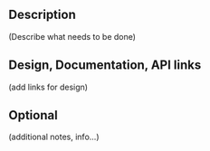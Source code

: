 ## Description

(Describe what needs to be done)

## Design, Documentation, API links

(add links for design)

## Optional

(additional notes, info...)
